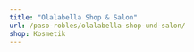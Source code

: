 ```yaml
---
title: "Olalabella Shop & Salon"
url: /paso-robles/olalabella-shop-und-salon/
shop: Kosmetik
---
```

